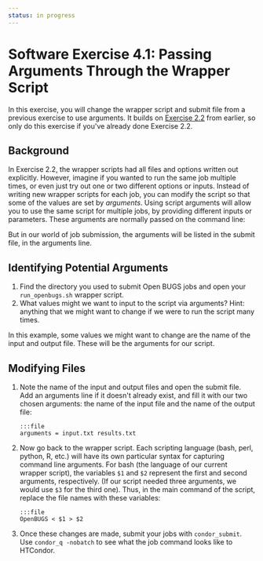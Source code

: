 ```yaml
---
status: in progress
---
```


<style type="text/css"> pre em { font-style: normal; background-color: yellow; } pre strong { font-style: normal; font-weight: bold; color: #008; } </style>

Software Exercise 4.1: Passing Arguments Through the Wrapper Script
===================================================

In this exercise, you will change the wrapper script and submit file from a previous exercise to use arguments. It builds on [Exercise 2.2](/materials/sw/part2-ex2-prepackaged) from earlier, so only do this exercise if you've already done Exercise 2.2.

Background
----------

In Exercise 2.2, the wrapper scripts had all files and options written out explicitly. However, imagine if you wanted to run the same job multiple times, or even just try out one or two different options or inputs. Instead of writing new wrapper scripts for each job, you can modify the script so that some of the values are set by *arguments*. Using script arguments will allow you to use the same script for multiple jobs, by providing different inputs or parameters. These arguments are normally passed on the command line:

But in our world of job submission, the arguments will be listed in the submit file, in the arguments line.

Identifying Potential Arguments
-------------------------------

1.  Find the directory you used to submit Open BUGS jobs and open your `run_openbugs.sh` wrapper script.
1.  What values might we want to input to the script via arguments? Hint: anything that we might want to change if we were to run the script many times.

In this example, some values we might want to change are the name of the input and output file. These will be the arguments for our script.

Modifying Files
---------------

1.  Note the name of the input and output files and open the submit file. Add an arguments line if it doesn't already exist, and fill it with our two chosen arguments: the name of the input file and the name of the output file: 

        :::file
		arguments = input.txt results.txt

1.  Now go back to the wrapper script. Each scripting language (bash, perl, python, R, etc.) will have its own particular syntax for capturing command line arguments. For bash (the language of our current wrapper script), the variables `$1` and `$2` represent  the first and second arguments, respectively. (If our script needed three arguments, we would use `$3` for the third one). Thus, in  the main command of the script, replace the file names with these variables: 

		:::file
		OpenBUGS < $1 > $2

1.  Once these changes are made, submit your jobs with `condor_submit`. Use `condor_q -nobatch` to see what the job command looks like to HTCondor.
